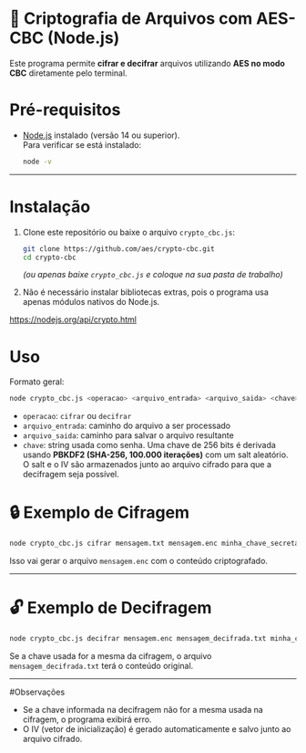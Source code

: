 # 🔑 Criptografia de Arquivos com AES-CBC (Node.js)

Este programa permite **cifrar e decifrar** arquivos utilizando **AES no modo CBC** diretamente pelo terminal.

# Pré-requisitos

- [Node.js](https://nodejs.org/) instalado (versão 14 ou superior).  
  Para verificar se está instalado:
  ```bash
  node -v
  ```


---

# Instalação

1. Clone este repositório ou baixe o arquivo `crypto_cbc.js`:

   ```bash
   git clone https://github.com/aes/crypto-cbc.git
   cd crypto-cbc
   ```

   *(ou apenas baixe `crypto_cbc.js` e coloque na sua pasta de trabalho)*

2. Não é necessário instalar bibliotecas extras, pois o programa usa apenas módulos nativos do Node.js.

https://nodejs.org/api/crypto.html


# Uso

Formato geral:

```bash
node crypto_cbc.js <operacao> <arquivo_entrada> <arquivo_saida> <chave>
```

* `operacao`: `cifrar` ou `decifrar`
* `arquivo_entrada`: caminho do arquivo a ser processado
* `arquivo_saida`: caminho para salvar o arquivo resultante
* `chave`: string usada como senha.
  Uma chave de 256 bits é derivada usando **PBKDF2 (SHA-256, 100.000 iterações)** com um salt aleatório.
  O salt e o IV são armazenados junto ao arquivo cifrado para que a decifragem seja possível.


# 🔒 Exemplo de Cifragem

```bash
node crypto_cbc.js cifrar mensagem.txt mensagem.enc minha_chave_secreta
```

Isso vai gerar o arquivo `mensagem.enc` com o conteúdo criptografado.

---

# 🔓 Exemplo de Decifragem

```bash
node crypto_cbc.js decifrar mensagem.enc mensagem_decifrada.txt minha_chave_secreta
```

Se a chave usada for a mesma da cifragem, o arquivo `mensagem_decifrada.txt` terá o conteúdo original.

---

#Observações

* Se a chave informada na decifragem não for a mesma usada na cifragem, o programa exibirá erro.
* O IV (vetor de inicialização) é gerado automaticamente e salvo junto ao arquivo cifrado.
````

